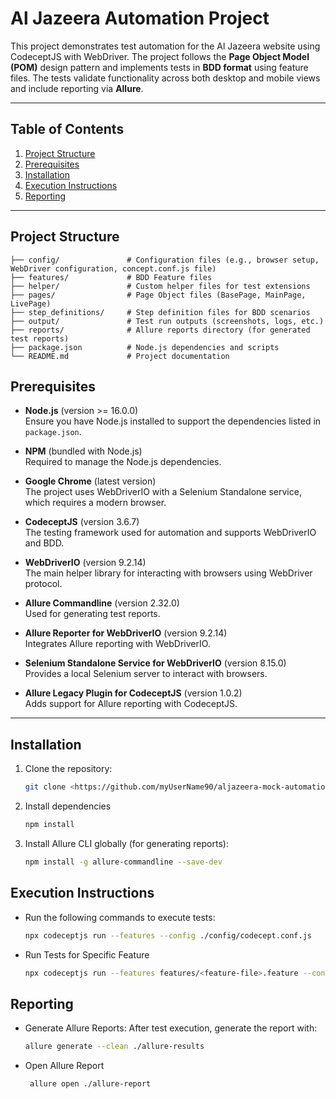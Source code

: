 # Al Jazeera Automation Project

This project demonstrates test automation for the Al Jazeera website using CodeceptJS with WebDriver. The project follows the **Page Object Model (POM)** design pattern and implements tests in **BDD format** using feature files. The tests validate functionality across both desktop and mobile views and include reporting via **Allure**.

---

## Table of Contents

1. [Project Structure](#project-structure)
2. [Prerequisites](#prerequisites)
3. [Installation](#installation)
4. [Execution Instructions](#execution-instructions)
5. [Reporting](#reporting)
---

## Project Structure

````
├── config/               # Configuration files (e.g., browser setup, WebDriver configuration, concept.conf.js file)
├── features/             # BDD Feature files
├── helper/               # Custom helper files for test extensions
├── pages/                # Page Object files (BasePage, MainPage, LivePage)
├── step_definitions/     # Step definition files for BDD scenarios
├── output/               # Test run outputs (screenshots, logs, etc.)
├── reports/              # Allure reports directory (for generated test reports)
├── package.json          # Node.js dependencies and scripts
└── README.md             # Project documentation 
````


## Prerequisites

- **Node.js** (version >= 16.0.0)  
  Ensure you have Node.js installed to support the dependencies listed in `package.json`.

- **NPM** (bundled with Node.js)  
  Required to manage the Node.js dependencies.

- **Google Chrome** (latest version)  
  The project uses WebDriverIO with a Selenium Standalone service, which requires a modern browser.

- **CodeceptJS** (version 3.6.7)  
  The testing framework used for automation and supports WebDriverIO and BDD.

- **WebDriverIO** (version 9.2.14)  
  The main helper library for interacting with browsers using WebDriver protocol.

- **Allure Commandline** (version 2.32.0)  
  Used for generating test reports.

- **Allure Reporter for WebDriverIO** (version 9.2.14)  
  Integrates Allure reporting with WebDriverIO.

- **Selenium Standalone Service for WebDriverIO** (version 8.15.0)  
  Provides a local Selenium server to interact with browsers.

- **Allure Legacy Plugin for CodeceptJS** (version 1.0.2)  
  Adds support for Allure reporting with CodeceptJS.

---

## Installation

1. Clone the repository:
   ```bash
   git clone <https://github.com/myUserName90/aljazeera-mock-automation.git>

2. Install dependencies

    ``` bash
   npm install
3. Install Allure CLI globally (for generating reports):

   ```bash
   npm install -g allure-commandline --save-dev

## Execution Instructions
 
- Run the following commands to execute tests:

   ````bash
   npx codeceptjs run --features --config ./config/codecept.conf.js

- Run Tests for Specific Feature
  ```bash 
  npx codeceptjs run --features features/<feature-file>.feature --config ./config/codecept.conf.js

## Reporting

- Generate Allure Reports: After test execution, generate the report with:

  ```bash
  allure generate --clean ./allure-results

- Open Allure Report
  ```bash
   allure open ./allure-report
